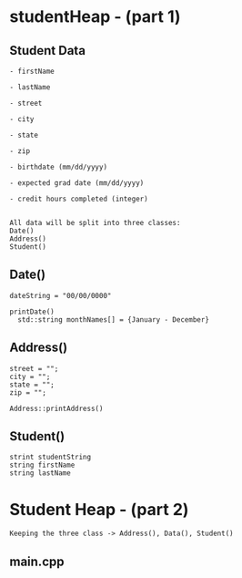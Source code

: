 # studentHeap - (part 1)

## Student Data
```
- firstName

- lastName

- street

- city

- state

- zip

- birthdate (mm/dd/yyyy)

- expected grad date (mm/dd/yyyy)

- credit hours completed (integer)


All data will be split into three classes:
Date()
Address()
Student()
```


## Date()
```
dateString = "00/00/0000"

printDate()
  std::string monthNames[] = {January - December}
```

## Address()
```
street = "";
city = "";
state = "";
zip = "";

Address::printAddress()
```

## Student()
```
strint studentString
string firstName
string lastName
```


# Student Heap - (part 2)
```
Keeping the three class -> Address(), Data(), Student()

```

## main.cpp
```

